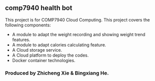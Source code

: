 ## comp7940 health bot
This project is for COMP7940 Cloud Computing.
This project covers the following components:
- A module to adapt the weight recording and showing weight trend features.
- A module to adapt calories calculating feature.
- A Cloud storage service.
- A Cloud platform to deploy the codes.
- Docker container technologies.
### Produced by Zhicheng Xie & Bingxiang He.

